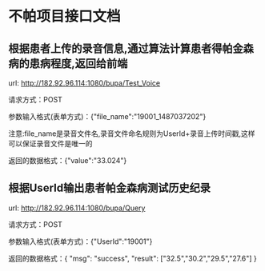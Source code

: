 # 不帕项目接口文档

## 根据患者上传的录音信息,通过算法计算患者得帕金森病的患病程度,返回给前端

url: http://182.92.96.114:1080/bupa/Test_Voice

请求方式：POST

参数输入格式(表单方式)：{"file_name":"19001_1487037202"}

注意:file_name是录音文件名,录音文件命名规则为UserId+录音上传时间戳,这样可以保证录音文件是唯一的

返回的数据格式：{"value":"33.024"}

## 根据UserId输出患者帕金森病测试历史纪录

url: http://182.92.96.114:1080/bupa/Query

请求方式：POST

参数输入格式(表单方式)：{"UserId":"19001"}

返回的数据格式：{
  "msg": "success",
  "result": ["32.5","30.2","29.5","27.6"]
}